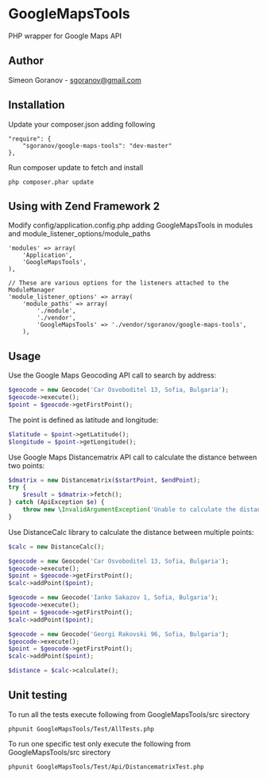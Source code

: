 # GoogleMapsTools
PHP wrapper for Google Maps API

## Author
Simeon Goranov - sgoranov@gmail.com

## Installation

Update your composer.json adding following

```
"require": {
    "sgoranov/google-maps-tools": "dev-master"
},
```

Run composer update to fetch and install

```
php composer.phar update
````

## Using with Zend Framework 2

Modify config/application.config.php adding GoogleMapsTools in modules and module_listener_options/module_paths

```
'modules' => array(
    'Application',
    'GoogleMapsTools',
),

// These are various options for the listeners attached to the ModuleManager
'module_listener_options' => array(
    'module_paths' => array(
        './module',
        './vendor',
        'GoogleMapsTools' => './vendor/sgoranov/google-maps-tools',
    ),
```

## Usage

Use the Google Maps Geocoding API call to search by address:

```php
$geocode = new Geocode('Car Osvoboditel 13, Sofia, Bulgaria');
$geocode->execute();
$point = $geocode->getFirstPoint();
```

The point is defined as latitude and longitude:

```php
$latitude = $point->getLatitude();
$longitude = $point->getLongitude();
```

Use Google Maps Distancematrix API call to calculate the distance between two points:

```php
$dmatrix = new Distancematrix($startPoint, $endPoint);
try {
    $result = $dmatrix->fetch();
} catch (ApiException $e) {
    throw new \InvalidArgumentException('Unable to calculate the distance');
}
```

Use DistanceCalc library to calculate the distance between multiple points:

```php
$calc = new DistanceCalc();

$geocode = new Geocode('Car Osvoboditel 13, Sofia, Bulgaria');
$geocode->execute();
$point = $geocode->getFirstPoint();
$calc->addPoint($point);

$geocode = new Geocode('Ianko Sakazov 1, Sofia, Bulgaria');
$geocode->execute();
$point = $geocode->getFirstPoint();
$calc->addPoint($point);

$geocode = new Geocode('Georgi Rakovski 96, Sofia, Bulgaria');
$geocode->execute();
$point = $geocode->getFirstPoint();
$calc->addPoint($point);

$distance = $calc->calculate();
```

## Unit testing

To run all the tests execute following from GoogleMapsTools/src sirectory

```
phpunit GoogleMapsTools/Test/AllTests.php
```

To run one specific test only execute the following from GoogleMapsTools/src sirectory

```
phpunit GoogleMapsTools/Test/Api/DistancematrixTest.php
```



